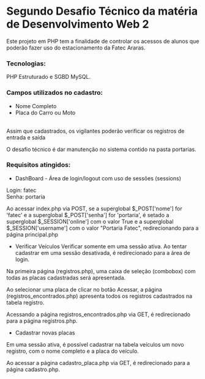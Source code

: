 # Segundo Desafio Técnico da matéria de Desenvolvimento Web 2
Este projeto em PHP tem a finalidade de controlar os acessos de alunos que poderão fazer uso do estacionamento da Fatec Araras. 

### Tecnologias: 
PHP Estruturado e SGBD MySQL.

### Campos utilizados no cadastro: 

- Nome Completo
- Placa do Carro ou Moto <br><br>
  
Assim que cadastrados, os vigilantes poderão verificar os registros de entrada e saída

O desafio técnico é dar manutenção no sistema contido na pasta portarias.

### Requisitos atingidos: 

- DashBoard - Área de login/logout com uso de sessões (sessions)

Login: fatec <br>
Senha: portaria

Ao acessar index.php via POST, se a superglobal $_POST['nome'] for 'fatec' e a superglobal $_POST['senha'] for 'portaria', é setado a superglobal $_SESSION['online'] com o valor True
e a superglobal $_SESSION['username'] com o valor "Portaria Fatec", redirecionando para a página principal.php

- Verificar Veículos
Verificar somente em uma sessão ativa. Ao tentar cadastrar em uma sessão desativada, é redirecionado para a área de login.

Na primeira página (registros.php), uma caixa de seleção (combobox) com todas as placas cadastradas será apresentada.

Ao selecionar uma placa de clicar no botão Acessar, a página (registros_encontrados.php) apresenta todos os registros cadastrados na tabela registro.

Acessando a página registros_encontrados.php via GET, é redirecionado para a página registros.php.

- Cadastrar novas placas
  
Em uma sessão ativa, é possível cadastrar na tabela veículos um novo registro, com o nome completo e a placa do veículo.

Ao acessar a página cadastro_placa.php via GET, é redirecionado para a página cadastro.php.



